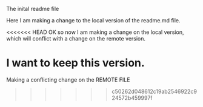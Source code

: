 The inital readme file

Here I am making a change to the local version of the readme.md file.

<<<<<<< HEAD
OK so now I am making a change on the local version, which will conflict with a change on the remote version.

I want to keep this version.
=======
Making a conflicting change on the REMOTE FILE
>>>>>>> c50262d048612c19ab2546922c924572b459997f
